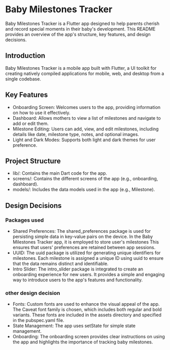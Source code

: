 # Baby Milestones Tracker

Baby Milestones Tracker is a Flutter app designed to help parents cherish and record special moments in their baby's development. This README provides an overview of the app's structure, key features, and design decisions.

## Introduction

Baby Milestones Tracker is a mobile app built with Flutter, a UI toolkit for creating natively compiled applications for mobile, web, and desktop from a single codebase.

## Key Features

- Onboarding Screen: Welcomes users to the app, providing information on how to use it effectively.
- Dashboard: Allows mothers to view a list of milestones and navigate to add or edit them.
- Milestone Editing: Users can add, view, and edit milestones, including details like date, milestone type, notes, and optional images.
- Light and Dark Modes: Supports both light and dark themes for user preference.

## Project Structure

- lib/: Contains the main Dart code for the app.
- screens/: Contains the different screens of the app (e.g., onboarding, dashboard).
- models/: Includes the data models used in the app (e.g., Milestone).

## Design Decisions

### Packages used

- Shared Preferences: The shared_preferences package is used for persisting simple data in key-value pairs on the device. In the Baby Milestones Tracker app, it is employed to store user's milestones This ensures that users' preferences are retained between app sessions.
- UUID: The uuid package is utilized for generating unique identifiers for milestones. Each milestone is assigned a unique ID using uuid to ensure that the data remains distinct and identifiable.
- Intro Slider: The intro_slider package is integrated to create an onboarding experience for new users. It provides a simple and engaging way to introduce users to the app's features and functionality.

### other design decision

- Fonts: Custom fonts are used to enhance the visual appeal of the app. The Caveat font family is chosen, which includes both regular and bold variants. These fonts are included in the assets directory and specified in the pubspec.yaml file.
- State Management: The app uses setState for simple state management.
- Onboarding: The onboarding screen provides clear instructions on using the app and highlights the importance of tracking baby milestones.
